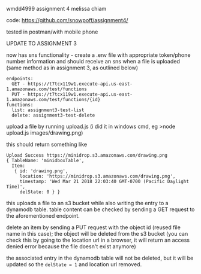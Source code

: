 wmdd4999 assignment 4
melissa chiam

code: https://github.com/snowpoff/assignment4/

tested in postman/with mobile phone

UPDATE TO ASSIGNMENT 3

now has sns functionality - create a .env file with appropriate token/phone number information and should receive an sns when a file is uploaded (same method as in assignment 3, as outlined below)

```
endpoints:
  GET - https://t7tcx119w1.execute-api.us-east-1.amazonaws.com/test/functions
  PUT - https://t7tcx119w1.execute-api.us-east-1.amazonaws.com/test/functions/{id}
functions:
  list: assignment3-test-list
  delete: assignment3-test-delete
```

upload a file by running upload.js <file path> (i did it in windows cmd, eg >node upload.js images/drawing.png)

this should return something like 
```
Upload Success https://minidrop.s3.amazonaws.com/drawing.png
{ TableName: 'minidboxTable',
  Item:
   { id: 'drawing.png',
     location: 'https://minidrop.s3.amazonaws.com/drawing.png',
     timestamp: 'Wed Mar 21 2018 22:03:40 GMT-0700 (Pacific Daylight Time)',
     delState: 0 } }
```
this uploads a file to an s3 bucket while also writing the entry to a dynamodb table. table content can be checked by sending a GET request to the aforementioned endpoint.

delete an item by sending a PUT request with the object id (reused file name in this case); the object will be deleted from the s3 bucket (you can check this by going to the location url in a browser,  it will return an access denied error because the file doesn't exist anymore)

the associated entry in the dynamodb table will not be deleted, but it will be updated so the `delState = 1` and location url removed.


